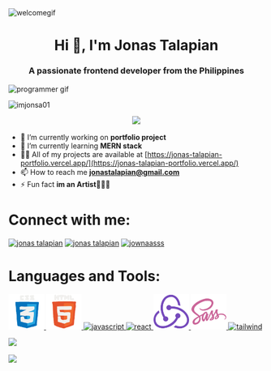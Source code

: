 <img
  src="https://i.pinimg.com/originals/ee/21/b6/ee21b6f99f0effacee7f97699144b5f3.gif"
  alt="welcomegif"
  align="center" />

<h1 align="center">Hi 👋, I'm Jonas Talapian</h1>
<h3 align="center">A passionate frontend developer from the Philippines</h3>
<img
  src="https://user-images.githubusercontent.com/74038190/225813708-98b745f2-7d22-48cf-9150-083f1b00d6c9.gif"
  alt="programmer gif"
  align="center" />

<p align="left">
  <img
    src="https://komarev.com/ghpvc/?username=imjonsa01&label=Profile%20views&color=0e75b6&style=flat"
    alt="imjonsa01" />
</p>

<p align="center">
  <img
    src="https://user-images.githubusercontent.com/74038190/212747107-5b654ba5-31c6-4366-b42b-51b822e9bc52.gif" />
</p>

- 🔭 I’m currently working on **portfolio project**
- 🌱 I’m currently learning **MERN stack**
- 👨‍💻 All of my projects are available at [https://jonas-talapian-portfolio.vercel.app/](https://jonas-talapian-portfolio.vercel.app/)
- 📫 How to reach me **jonastalapian@gmail.com** 
- ⚡ Fun fact **im an Artist🎨🧑‍🎨**

<h1 align="left">Connect with me:</h1>
<p align="left">
  <a href="https://linkedin.com/in/jonas talapian" target="blank"
    ><img
      align="center"
      src="https://user-images.githubusercontent.com/74038190/235294012-0a55e343-37ad-4b0f-924f-c8431d9d2483.gif"
      alt="jonas talapian"
      height="60"
      width="60"
  /></a>
  <a href="https://fb.com/jonas talapian" target="blank"
    ><img
      align="center"
      src="https://user-images.githubusercontent.com/74038190/235294010-ec412ef5-e3da-4efa-b1d4-0ab4d4638755.gif"
      alt="jonas talapian"
      height="60"
      width="60"
  /></a>
  <a href="https://instagram.com/jownaasss" target="blank"
    ><img
      align="center"
      src="https://user-images.githubusercontent.com/74038190/235294013-a33e5c43-a01c-43f6-b44d-a406d8b4ab75.gif"
      alt="jownaasss"
      height="60"
      width="60"
  /></a>
</p>

<h1 align="left">Languages and Tools:</h1>
<p align="left">
  <a href="https://www.w3schools.com/css/" target="_blank" rel="noreferrer">
    <img
      src="https://raw.githubusercontent.com/Script-Kiddie-JKB/Script-Kiddie-JKB/main/Assets/css.gif"
      alt="css3"
      width="70"
      height="70"/>
  </a>
  <a href="https://www.w3.org/html/" target="_blank" rel="noreferrer">
    <img
      src="https://raw.githubusercontent.com/Script-Kiddie-JKB/Script-Kiddie-JKB/main/Assets/html.gif"
      alt="html5"
      width="70"
      height="70" />
  </a>
  <a
    href="https://developer.mozilla.org/en-US/docs/Web/JavaScript"
    target="_blank"
    rel="noreferrer">
    <img
      src="https://user-images.githubusercontent.com/74038190/212257454-16e3712e-945a-4ca2-b238-408ad0bf87e6.gif"
      alt="javascript"
      width="70"
      height="70" />
  </a>
  <a href="https://reactjs.org/" target="_blank" rel="noreferrer">
    <img
      src="https://user-images.githubusercontent.com/74038190/212257467-871d32b7-e401-42e8-a166-fcfd7baa4c6b.gif"
      alt="react"
      width="70"
      height="70" />
  </a>
  <a href="https://redux.js.org" target="_blank" rel="noreferrer">
    <img
      src="https://raw.githubusercontent.com/devicons/devicon/master/icons/redux/redux-original.svg"
      alt="redux"
      width="70"
      height="70" />
  </a>
  <a href="https://sass-lang.com" target="_blank" rel="noreferrer">
    <img
      src="https://raw.githubusercontent.com/devicons/devicon/master/icons/sass/sass-original.svg"
      alt="sass"
      width="70"
      height="70" />
  </a>
  <a href="https://tailwindcss.com/" target="_blank" rel="noreferrer">
    <img
      src="https://www.vectorlogo.zone/logos/tailwindcss/tailwindcss-icon.svg"
      alt="tailwind"
      width="70"
      height="70" />
  </a>
</p>

<p><img src="https://media1.tenor.com/m/bCfpwMjfAi0AAAAC/cat-typing.gif" /></p>
<p>
  <img
    src="https://user-images.githubusercontent.com/74038190/212284158-e840e285-664b-44d7-b79b-e264b5e54825.gif" />
</p>

